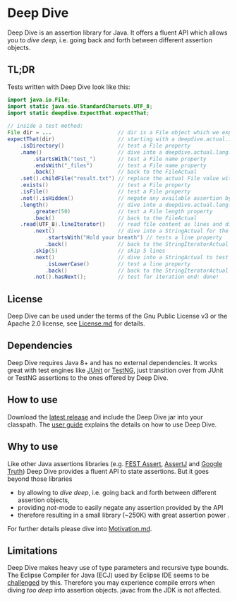 # Deep Dive

Deep Dive is an assertion library for Java.
It offers a fluent API which allows you to *dive deep*, 
i.e. going back and forth between different assertion objects.

## TL;DR
Tests written with Deep Dive look like this:

```java		
import java.io.File;
import static java.nio.StandardCharsets.UTF_8;
import static deepdive.ExpectThat.expectThat;		
	
// inside a test method:		
File dir = ...                     // dir is a File object which we expect to be a directory  
expectThat(dir)                    // starting with a deepdive.actual.io.FileActual to test the directory
    .isDirectory()                 // test a File property
    .name()                        // dive into a deepdive.actual.lang.StringActual to test the File name
    	.startsWith("test_")       // test a File name property
    	.endsWith("_files")        // test a File name property
    	.back()                    // back to the FileActual
    .set().childFile("result.txt") // replace the actual File value with a child File
    .exists()                      // test a File property
    .isFile()                      // test a File property
    .not().isHidden()              // negate any available assertion by a preceding not() 
    .length()                      // dive into a deepdive.actual.lang.LongActual to the test the file length
        .greater(50)               // test a File length property
        .back()                    // back to the FileActual
    .read(UTF_8).lineIterator()    // read file content as lines and dive into a deepdive.actual.util.StringIteratorActual 
        .next()                    // dive into a StringActual for the first line 
            .startsWith("Hold your breath") // tests a line property
            .back()                // back to the StringIteratorActual
        .skip(5)                   // skip 5 lines
        .next()                    // dive into a StringActual to test the next line
            .isLowerCase()         // test a line property
            .back()                // back to the StringIteratorActual
    	.not().hasNext();          // test for iteration end: done!
```
		
## License
Deep Dive can be used under the terms of the Gnu Public License v3 or 
the Apache 2.0 license, see [License.md](License.md) for details.

## Dependencies
Deep Dive requires Java 8+ and has no external dependencies.
It works great with test engines like [JUnit](https://junit.org/junit5/) or [TestNG](https://testng.org/doc/), 
just transition over from JUnit or TestNG assertions to the ones offered by Deep Dive.  

## How to use
Download the [latest release](https://github.com/jdlib/deepdive/releases/latest) and include the Deep Dive 
jar into your classpath. The [user guide](UserGuide.md) explains the details on how to use Deep Dive.

## Why to use
Like other Java assertions libraries (e.g. [FEST Assert](https://github.com/alexruiz/fest-assert-2.x), 
[AssertJ](https://assertj.github.io/doc/) and [Google Truth](https://truth.dev)) Deep Dive 
provides a fluent API to state assertions.
But it goes beyond those libraries 
- by allowing to *dive deep*, i.e. going back and forth between different assertion objects, 
- providing *not*-mode to easily negate any assertion provided by the API
- therefore resulting in a small library (~250K) with great assertion power .

For further details please dive into [Motivation.md](Motivation.md).  
 
## Limitations
Deep Dive makes heavy use of type parameters and recursive type bounds.
The Eclipse Compiler for Java (ECJ) used by Eclipse IDE seems to be 
[challenged](https://bugs.eclipse.org/bugs/show_bug.cgi?id=574309) by this.
Therefore you may experience compile errors when diving *too deep* into assertion objects.
javac from the JDK is not affected.
